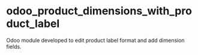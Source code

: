 # odoo_product_dimensions_with_product_label
Odoo module developed to edit product label format and add dimension fields.
